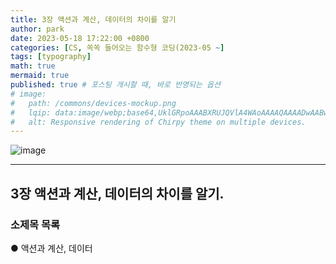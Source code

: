 ```yaml
---
title: 3장 액션과 계산, 데이터의 차이를 알기
author: park
date: 2023-05-18 17:22:00 +0800
categories: [CS, 쏙쏙 들어오는 함수형 코딩(2023-05 ~]
tags: [typography]
math: true
mermaid: true
published: true # 포스팅 개시할 때, 바로 반영되는 옵션
# image: 
#   path: /commons/devices-mockup.png
#   lqip: data:image/webp;base64,UklGRpoAAABXRUJQVlA4WAoAAAAQAAAADwAABwAAQUxQSDIAAAARL0AmbZurmr57yyIiqE8oiG0bejIYEQTgqiDA9vqnsUSI6H+oAERp2HZ65qP/VIAWAFZQOCBCAAAA8AEAnQEqEAAIAAVAfCWkAALp8sF8rgRgAP7o9FDvMCkMde9PK7euH5M1m6VWoDXf2FkP3BqV0ZYbO6NA/VFIAAAA
#   alt: Responsive rendering of Chirpy theme on multiple devices.
---
```


<!-- 표지 -->
<!-- 로컬 -->
<!-- ![image](https://github.com/4862abd/4862abd.github.io/assets/77370682/ce261bb4-c073-43f4-a3df-9b4411144ad4) -->
<!-- 배포 -->
![image](https://github.com/cotes2020/jekyll-theme-chirpy/assets/77370682/25f9604c-29c7-4858-af75-82d6da2653c7)

---

## 3장 액션과 계산, 데이터의 차이를 알기.

### 소제목 목록
● 액션과 계산, 데이터<br/>
<br/>
